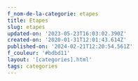 ```yaml
---
f_nom-de-la-categorie: etapes
title: Etapes
slug: etapes
updated-on: '2023-05-23T16:03:02.390Z'
created-on: '2020-01-31T12:01:43.614Z'
published-on: '2024-02-21T12:20:54.561Z'
f_couleur: '#bdbd11'
layout: '[categories].html'
tags: categories
---
```



